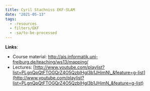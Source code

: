 ```yaml
---
title: Cyril Stachniss EKF-SLAM
date: "2021-05-13"
tags:
  - -resources
  - filters/EKF
  - -sa/to-be-processed
---
```


**Links**:

*   Course material: <http://ais.informatik.uni-freiburg.de/teaching/ws13/mapping/>
*   Lectures: [http://www.youtube.com/playlist?list=PLgnQpQtFTOGQrZ4O5QzbIHgl3b1JHimN\_&feature=g-list](http://www.youtube.com/playlist?list=PLgnQpQtFTOGQrZ4O5QzbIHgl3b1JHimN_&feature=g-list)

